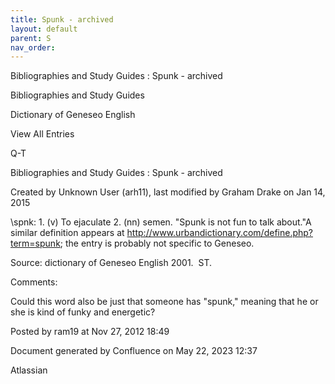 ```yaml
---
title: Spunk - archived
layout: default
parent: S
nav_order:
---
```


Bibliographies and Study Guides : Spunk - archived

Bibliographies and Study Guides

Dictionary of Geneseo English

View All Entries

Q-T

Bibliographies and Study Guides : Spunk - archived

Created by  Unknown User (arh11), last modified by  Graham Drake on Jan 14, 2015

\spnk\: 1. (v) To ejaculate 2. (nn) semen. &quot;Spunk is not fun to talk about.&quot;A similar definition appears at http://www.urbandictionary.com/define.php?term=spunk; the entry is probably not specific to Geneseo.

Source: dictionary of Geneseo English 2001.  ST.

Comments:

Could this word also be just that someone has &quot;spunk,&quot; meaning that he or she is kind of funky and energetic?

Posted by ram19 at Nov 27, 2012 18:49

Document generated by Confluence on May 22, 2023 12:37

Atlassian
